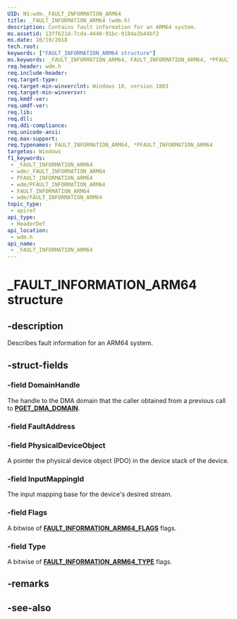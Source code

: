 ```yaml
---
UID: NS:wdm._FAULT_INFORMATION_ARM64
title: _FAULT_INFORMATION_ARM64 (wdm.h)
description: Contains fault information for an ARM64 system.
ms.assetid: 13ff621d-7cda-4440-91bc-9184a3b44bf2
ms.date: 10/19/2018
tech.root: 
keywords: ["FAULT_INFORMATION_ARM64 structure"]
ms.keywords: _FAULT_INFORMATION_ARM64, FAULT_INFORMATION_ARM64, *PFAULT_INFORMATION_ARM64,
req.header: wdm.h
req.include-header: 
req.target-type: 
req.target-min-winverclnt: Windows 10, version 1803
req.target-min-winversvr: 
req.kmdf-ver: 
req.umdf-ver: 
req.lib: 
req.dll: 
req.ddi-compliance: 
req.unicode-ansi: 
req.max-support: 
req.typenames: FAULT_INFORMATION_ARM64, *PFAULT_INFORMATION_ARM64
targetos: Windows
f1_keywords:
 - _FAULT_INFORMATION_ARM64
 - wdm/_FAULT_INFORMATION_ARM64
 - PFAULT_INFORMATION_ARM64
 - wdm/PFAULT_INFORMATION_ARM64
 - FAULT_INFORMATION_ARM64
 - wdm/FAULT_INFORMATION_ARM64
topic_type:
 - apiref
api_type:
 - HeaderDef
api_location:
 - wdm.h
api_name:
 - _FAULT_INFORMATION_ARM64
---
```


# _FAULT_INFORMATION_ARM64 structure


## -description

Describes fault information for an ARM64 system.

## -struct-fields

### -field DomainHandle

The handle to the DMA domain that the caller obtained from a previous call to [**PGET_DMA_DOMAIN**](nc-wdm-pget_dma_domain.md).

### -field FaultAddress

### -field PhysicalDeviceObject

 A pointer the physical device object (PDO) in the device stack of the device.

### -field InputMappingId

The input mapping base for the device's desired stream.

### -field Flags

A bitwise of [**FAULT_INFORMATION_ARM64_FLAGS**](ns-wdm-_fault_information_arm64_flags.md) flags.

### -field Type

A bitwise of [**FAULT_INFORMATION_ARM64_TYPE**](ne-wdm-_fault_information_arm64_type.md) flags.

## -remarks

## -see-also


